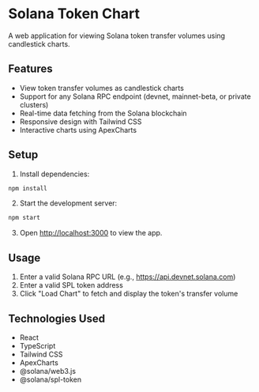 # Solana Token Chart

A web application for viewing Solana token transfer volumes using candlestick charts.

## Features

- View token transfer volumes as candlestick charts
- Support for any Solana RPC endpoint (devnet, mainnet-beta, or private clusters)
- Real-time data fetching from the Solana blockchain
- Responsive design with Tailwind CSS
- Interactive charts using ApexCharts

## Setup

1. Install dependencies:
```bash
npm install
```

2. Start the development server:
```bash
npm start
```

3. Open [http://localhost:3000](http://localhost:3000) to view the app.

## Usage

1. Enter a valid Solana RPC URL (e.g., https://api.devnet.solana.com)
2. Enter a valid SPL token address
3. Click "Load Chart" to fetch and display the token's transfer volume

## Technologies Used

- React
- TypeScript
- Tailwind CSS
- ApexCharts
- @solana/web3.js
- @solana/spl-token 